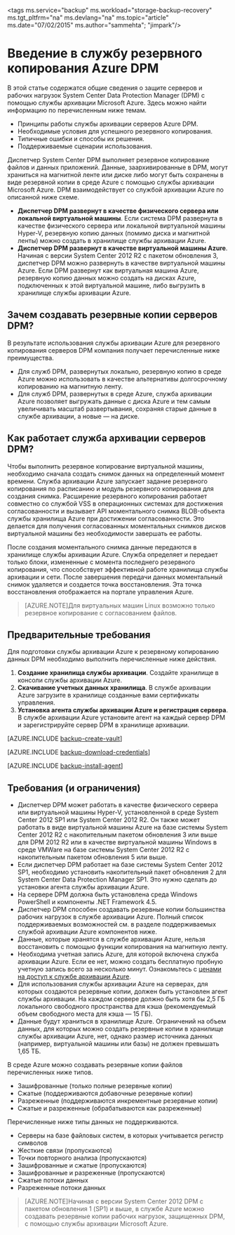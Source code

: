 <properties
	pageTitle="Общие сведения о службе архивации DPM Azure | Microsoft Azure"
	description="Общие сведения о резервном копировании серверов Azure с помощью службы архивации Azure"
	services="backup"
	documentationCenter=""
	authors="Jim-Parker"
	manager="jwhit"
	editor=""/>

<tags ms.service="backup" ms.workload="storage-backup-recovery" ms.tgt_pltfrm="na" ms.devlang="na" ms.topic="article" ms.date="07/02/2015" ms.author="sammehta"; "jimpark"/>

# Введение в службу резервного копирования Azure DPM

В этой статье содержатся общие сведения о защите серверов и рабочих нагрузок System Center Data Protection Manager (DPM) с помощью службы архивации Microsoft Azure. Здесь можно найти информацию по перечисленным ниже темам.

- Принципы работы службы архивации серверов Azure DPM.
- Необходимые условия для успешного резервного копирования.
- Типичные ошибки и способы их решения.
- Поддерживаемые сценарии использования.

Диспетчер System Center DPM выполняет резервное копирование файлов и данных приложений. Данные, заархивированные в DPM, могут храниться на магнитной ленте или диске либо могут быть сохранены в виде резервной копии в среде Azure с помощью службы архивации Microsoft Azure. DPM взаимодействует со службой архивации Azure по описанной ниже схеме.

- **Диспетчер DPM развернут в качестве физического сервера или локальной виртуальной машины**. Если система DPM развернута в качестве физического сервера или локальной виртуальной машины Hyper-V, резервную копию данных (помимо диска и магнитной ленты) можно создать в хранилище службы архивации Azure.
- **Диспетчер DPM развернут в качестве виртуальной машины Azure**. Начиная с версии System Center 2012 R2 с пакетом обновления 3, диспетчер DPM можно развернуть в качестве виртуальной машины Azure. Если DPM развернут как виртуальная машина Azure, резервную копию данных можно создать на дисках Azure, подключенных к этой виртуальной машине, либо выгрузить в хранилище службы архивации Azure.

## Зачем создавать резервные копии серверов DPM?

В результате использования службы архивации Azure для резервного копирования серверов DPM компания получает перечисленные ниже преимущества.

- Для служб DPM, развернутых локально, резервную копию в среде Azure можно использовать в качестве альтернативы долгосрочному копированию на магнитную ленту.
- Для служб DPM, развернутых в среде Azure, служба архивации Azure позволяет выгружать данные с диска Azure и тем самым увеличивать масштаб развертывания, сохраняя старые данные в службе архивации, а новые — на диске.

## Как работает служба архивации серверов DPM?
Чтобы выполнить резервное копирование виртуальной машины, необходимо сначала создать снимок данных на определенный момент времени. Служба архивации Azure запускает задание резервного копирования по расписанию и модуль резервного копирования для создания снимка. Расширение резервного копирования работает совместно со службой VSS в операционных системах для достижения согласованности и вызывает API моментального снимка BLOB-объекта службы хранилища Azure при достижении согласованности. Это делается для получения согласованных моментальных снимков дисков виртуальной машины без необходимости завершать ее работы.

После создания моментального снимка данные передаются в хранилище службы архивации Azure. Служба определяет и передает только блоки, измененные с момента последнего резервного копирования, что способствует эффективной работе хранилища службы архивации и сети. После завершения передачи данных моментальный снимок удаляется и создается точка восстановления. Эта точка восстановления отображается на портале управления Azure.

>[AZURE.NOTE]Для виртуальных машин Linux возможно только резервное копирование с согласованием файлов.

## Предварительные требования
Для подготовки службы архивации Azure к резервному копированию данных DPM необходимо выполнить перечисленные ниже действия.

1. **Создание хранилища службы архивации**. Создайте хранилище в консоли службы архивации Azure.
2. **Скачивание учетных данных хранилища**. В службе архивации Azure загрузите в хранилище созданные вами сертификаты управления.
3. **Установка агента службы архивации Azure и регистрация сервера**. В службе архивации Azure установите агент на каждый сервер DPM и зарегистрируйте сервер DPM в хранилище архивации.

[AZURE.INCLUDE [backup-create-vault](../../includes/backup-create-vault.md)]

[AZURE.INCLUDE [backup-download-credentials](../../includes/backup-download-credentials.md)]

[AZURE.INCLUDE [backup-install-agent](../../includes/backup-install-agent.md)]


## Требования (и ограничения)

- Диспетчер DPM может работать в качестве физического сервера или виртуальной машины Hyper-V, установленной в среде System Center 2012 SP1 или System Center 2012 R2. Он также может работать в виде виртуальной машины Azure на базе системы System Center 2012 R2 с накопительным пакетом обновления 3 или выше для DPM 2012 R2 или в качестве виртуальной машины Windows в среде VMWare на базе системы System Center 2012 R2 с накопительным пакетом обновления 5 или выше.
- Если диспетчер DPM работает на базе системы System Center 2012 SP1, необходимо установить накопительный пакет обновления 2 для System Center Data Protection Manager SP1. Это нужно сделать до установки агента службы архивации Azure.
- На сервере DPM должна быть установлена среда Windows PowerShell и компоненты .NET Framework 4.5.
- Диспетчер DPM способен создавать резервные копии большинства рабочих нагрузок в службе архивации Azure. Полный список поддерживаемых возможностей см. в разделе поддерживаемых службой архивации Azure компонентов ниже.
- Данные, которые хранятся в службе архивации Azure, нельзя восстановить с помощью функции копирования на магнитную ленту.
- Необходима учетная запись Azure, для которой включена служба архивации Azure. Если ее нет, можно создать бесплатную пробную учетную запись всего за несколько минут. Ознакомьтесь с [ценами на доступ к службе архивации Azure](https://azure.microsoft.com/pricing/details/backup/).
- Для использования службы архивации Azure на серверах, для которых создаются резервные копии, должен быть установлен агент службы архивации. На каждом сервере должно быть хотя бы 2,5 ГБ локального свободного пространства для кэша (рекомендуемый объем свободного места для кэша — 15 ГБ).
- Данные будут храниться в хранилище Azure. Ограничений на объем данных, для которых можно создать резервные копии в хранилище службы архивации Azure, нет, однако размер источника данных (например, виртуальной машины или базы) не должен превышать 1,65 ТБ.

В среде Azure можно создавать резервные копии файлов перечисленных ниже типов.

- Зашифрованные (только полные резервные копии)
- Сжатые (поддерживаются добавочные резервные копии)
- Разреженные (поддерживаются инкрементные резервные копии)
- Сжатые и разреженные (обрабатываются как разреженные)

Перечисленные ниже типы данных не поддерживаются.

- Серверы на базе файловых систем, в которых учитывается регистр символов
- Жесткие связи (пропускаются)
- Точки повторного анализа (пропускаются)
- Зашифрованные и сжатые (пропускаются)
- Зашифрованные и разреженные (пропускаются)
- Сжатые потоки данных
- Разреженные потоки данных

>[AZURE.NOTE]Начиная с версии System Center 2012 DPM с пакетом обновления 1 (SP1) и выше, в службе Azure можно создавать резервные копии рабочих нагрузок, защищенных DPM, с помощью службы архивации Microsoft Azure.

<!---HONumber=July15_HO3-->